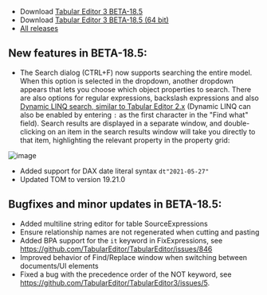 - Download [Tabular Editor 3 BETA-18.5](https://cdn.tabulareditor.com/files/TabularEditor.3.BETA-18.5.x86.msi)
- Download [Tabular Editor 3 BETA-18.5 (64 bit)](https://cdn.tabulareditor.com/files/TabularEditor.3.BETA-18.5.x64.msi)
- [All releases](https://docs.tabulareditor.com/projects/te3/en/latest/downloads.html)

## New features in BETA-18.5:

- The Search dialog (CTRL+F) now supports searching the entire model. When this option is selected in the dropdown, another dropdown appears that lets you choose which object properties to search. There are also options for regular expressions, backslash expressions and also [Dynamic LINQ search, similar to Tabular Editor 2.x](https://docs.tabulareditor.com/Advanced-Filtering-of-the-Explorer-Tree.html) (Dynamic LINQ can also be enabled by entering `:` as the first character in the "Find what" field). Search results are displayed in a separate window, and double-clicking on an item in the search results window will take you directly to that item, highlighting the relevant property in the property grid:

![image](https://user-images.githubusercontent.com/30911111/119983803-edd94f80-bfc0-11eb-91cb-aee084e0c83d.png)

- Added support for DAX date literal syntax `dt"2021-05-27"`
- Updated TOM to version 19.21.0

## Bugfixes and minor updates in BETA-18.5:

- Added multiline string editor for table SourceExpressions
- Ensure relationship names are not regenerated when cutting and pasting
- Added BPA support for the `it` keyword in FixExpressions, see https://github.com/TabularEditor/TabularEditor/issues/846
- Improved behavior of Find/Replace window when switching between documents/UI elements
- Fixed a bug with the precedence order of the NOT keyword, see https://github.com/TabularEditor/TabularEditor3/issues/5.
